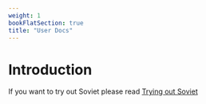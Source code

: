 ```yaml
---
weight: 1
bookFlatSection: true
title: "User Docs"
---
```


# Introduction

If you want to try out Soviet please read
[Trying out Soviet](/docs/user/trying-out)
